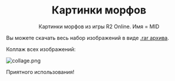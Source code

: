 <h1 style="text-align:center">Картинки морфов</h1>

<p style="text-align:center">Картинки морфов из игры R2 Online. Имя = MID</p>

<p>Вы можете скачать весь набор изображений в виде <a href="https://github.com/Aksel911/R2-Textures/blob/main/%5BMORPHS%5D%20PICTURES/Morphs.rar">.rar архива</a>.</p>

<p>Коллаж всех изображений:</p>

![collage.png](https://github.com/Aksel911/R2-Textures/blob/main/%5BMORPHS%5D%20PICTURES/collage.png)


<p>Приятного использования!</p>
